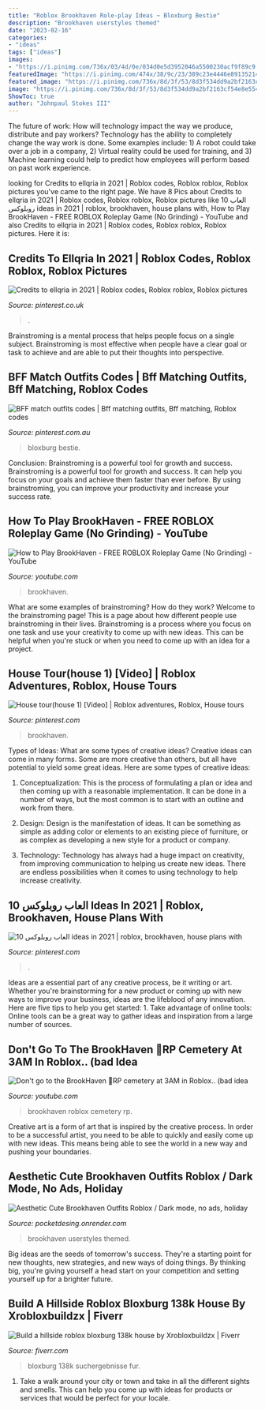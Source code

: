 ```yaml
---
title: "Roblox Brookhaven Role-play Ideas ~ Bloxburg Bestie"
description: "Brookhaven userstyles themed"
date: "2023-02-16"
categories:
- "ideas"
tags: ["ideas"]
images:
- "https://i.pinimg.com/736x/03/4d/0e/034d0e5d3952046a5500230acf9f89c9.jpg"
featuredImage: "https://i.pinimg.com/474x/38/9c/23/389c23e4446e89135214878c6901e127.jpg"
featured_image: "https://i.pinimg.com/736x/8d/3f/53/8d3f534dd9a2bf2163cf54e8e5547b18.jpg"
image: "https://i.pinimg.com/736x/8d/3f/53/8d3f534dd9a2bf2163cf54e8e5547b18.jpg"
ShowToc: true
author: "Johnpaul Stokes III"
---
```



The future of work: How will technology impact the way we produce, distribute and pay workers?
Technology has the ability to completely change the way work is done. Some examples include: 1) A robot could take over a job in a company, 2) Virtual reality could be used for training, and 3) Machine learning could help to predict how employees will perform based on past work experience.

	

		
looking for Credits to ellqria in 2021 | Roblox codes, Roblox roblox, Roblox pictures you've came to the right page. We have 8 Pics about Credits to ellqria in 2021 | Roblox codes, Roblox roblox, Roblox pictures like 10 العاب روبلوكس ideas in 2021 | roblox, brookhaven, house plans with, How to Play BrookHaven - FREE ROBLOX Roleplay Game (No Grinding) - YouTube and also Credits to ellqria in 2021 | Roblox codes, Roblox roblox, Roblox pictures. Here it is:
		
    
## Credits To Ellqria In 2021 | Roblox Codes, Roblox Roblox, Roblox Pictures

<img loading=lazy src="https://i.pinimg.com/736x/8d/3f/53/8d3f534dd9a2bf2163cf54e8e5547b18.jpg" onerror="this.onerror=null;this.src='https://tse3.mm.bing.net/th?id=OIP.qYok8rbGDsFkW83IEUgLFwHaEO&amp;pid=15.1';" alt="Credits to ellqria in 2021 | Roblox codes, Roblox roblox, Roblox pictures">

_Source: pinterest.co.uk_

>. 

	

Brainstroming is a mental process that helps people focus on a single subject. Brainstroming is most effective when people have a clear goal or task to achieve and are able to put their thoughts into perspective.

    
## BFF Match Outfits Codes | Bff Matching Outfits, Bff Matching, Roblox Codes

<img loading=lazy src="https://i.pinimg.com/736x/03/4d/0e/034d0e5d3952046a5500230acf9f89c9.jpg" onerror="this.onerror=null;this.src='https://tse3.mm.bing.net/th?id=OIP.rAgrTfci5GWOwH_qCSsvagHaEK&amp;pid=15.1';" alt="BFF match outfits codes | Bff matching outfits, Bff matching, Roblox codes">

_Source: pinterest.com.au_

>bloxburg bestie. 

	

Conclusion: Brainstroming is a powerful tool for growth and success.
Brainstroming is a powerful tool for growth and success. It can help you focus on your goals and achieve them faster than ever before. By using brainstroming, you can improve your productivity and increase your success rate.

    
## How To Play BrookHaven - FREE ROBLOX Roleplay Game (No Grinding) - YouTube

<img loading=lazy src="https://i.ytimg.com/vi/LlswnTdWyKg/maxresdefault.jpg" onerror="this.onerror=null;this.src='https://tse4.mm.bing.net/th?id=OIP.KjrTSQLsFqVijQF4MU8N1wHaEK&amp;pid=15.1';" alt="How to Play BrookHaven - FREE ROBLOX Roleplay Game (No Grinding) - YouTube">

_Source: youtube.com_

>brookhaven. 

	

What are some examples of brainstroming? How do they work?
Welcome to the brainstroming page! This is a page about how different people use brainstroming in their lives. Brainstroming is a process where you focus on one task and use your creativity to come up with new ideas. This can be helpful when you're stuck or when you need to come up with an idea for a project.

    
## House Tour(house 1) [Video] | Roblox Adventures, Roblox, House Tours

<img loading=lazy src="https://i.pinimg.com/736x/7f/41/ba/7f41baf369a9f38a4979c66ad79cad19.jpg" onerror="this.onerror=null;this.src='https://tse4.mm.bing.net/th?id=OIP.AAXGPu3C-UKNCINwP9UWDAHaFj&amp;pid=15.1';" alt="House tour(house 1) [Video] | Roblox adventures, Roblox, House tours">

_Source: pinterest.com_

>brookhaven. 

	

Types of Ideas: What are some types of creative ideas?
Creative ideas can come in many forms. Some are more creative than others, but all have potential to yield some great ideas. Here are some types of creative ideas:
1. Conceptualization: This is the process of formulating a plan or idea and then coming up with a reasonable implementation. It can be done in a number of ways, but the most common is to start with an outline and work from there.

2. Design: Design is the manifestation of ideas. It can be something as simple as adding color or elements to an existing piece of furniture, or as complex as developing a new style for a product or company.

3. Technology: Technology has always had a huge impact on creativity, from improving communication to helping us create new ideas. There are endless possibilities when it comes to using technology to help increase creativity.


    
## 10 العاب روبلوكس Ideas In 2021 | Roblox, Brookhaven, House Plans With

<img loading=lazy src="https://i.pinimg.com/474x/38/9c/23/389c23e4446e89135214878c6901e127.jpg" onerror="this.onerror=null;this.src='https://tse1.mm.bing.net/th?id=OIP.YuI2IHFRDHge9J6a_PVSIgAAAA&amp;pid=15.1';" alt="10 العاب روبلوكس ideas in 2021 | roblox, brookhaven, house plans with">

_Source: pinterest.com_

>. 

	

Ideas are a essential part of any creative process, be it writing or art. Whether you're brainstorming for a new product or coming up with new ways to improve your business, ideas are the lifeblood of any innovation. Here are five tips to help you get started: 1. Take advantage of online tools: Online tools can be a great way to gather ideas and inspiration from a large number of sources.

    
## Don&#039;t Go To The BrookHaven 🏡RP Cemetery At 3AM In Roblox.. (bad Idea

<img loading=lazy src="https://i.ytimg.com/vi/Y2ddQ4usJdk/hqdefault.jpg" onerror="this.onerror=null;this.src='https://tse2.mm.bing.net/th?id=OIP.lZukcmgBGEUwpy2NbXBv3gHaFj&amp;pid=15.1';" alt="Don&#039;t go to the BrookHaven 🏡RP cemetery at 3AM in Roblox.. (bad idea">

_Source: youtube.com_

>brookhaven roblox cemetery rp. 

	

Creative art is a form of art that is inspired by the creative process. In order to be a successful artist, you need to be able to quickly and easily come up with new ideas. This means being able to see the world in a new way and pushing your boundaries.

    
## Aesthetic Cute Brookhaven Outfits Roblox / Dark Mode, No Ads, Holiday

<img loading=lazy src="https://i.ytimg.com/vi/ATuC62WjA64/hqdefault.jpg" onerror="this.onerror=null;this.src='https://tse4.mm.bing.net/th?id=OIP.mW7rkvjUsHg6V4mfiuQVPAHaFj&amp;pid=15.1';" alt="Aesthetic Cute Brookhaven Outfits Roblox / Dark mode, no ads, holiday">

_Source: pocketdesing.onrender.com_

>brookhaven userstyles themed. 

	

Big ideas are the seeds of tomorrow's success. They're a starting point for new thoughts, new strategies, and new ways of doing things. By thinking big, you're giving yourself a head start on your competition and setting yourself up for a brighter future.

    
## Build A Hillside Roblox Bloxburg 138k House By Xrobloxbuildzx | Fiverr

<img loading=lazy src="https://fiverr-res.cloudinary.com/images/t_main1,q_auto,f_auto,q_auto,f_auto/gigs2/141628781/original/c292785831670f0eb7792aae38d798868f58ed65/good-at-building-houses-on-bloxburg.jpeg" onerror="this.onerror=null;this.src='https://tse4.mm.bing.net/th?id=OIP.23lxeDpYYA5LtwmilxYPSAHaFB&amp;pid=15.1';" alt="Build a hillside roblox bloxburg 138k house by Xrobloxbuildzx | Fiverr">

_Source: fiverr.com_

>bloxburg 138k suchergebnisse fur. 

	

1. Take a walk around your city or town and take in all the different sights and smells. This can help you come up with ideas for products or services that would be perfect for your locale. 

